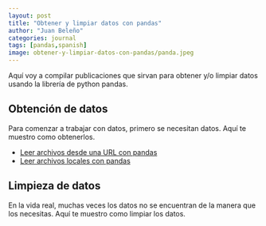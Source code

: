 ```yaml
---
layout: post
title: "Obtener y limpiar datos con pandas"
author: "Juan Beleño"
categories: journal
tags: [pandas,spanish]
image: obtener-y-limpiar-datos-con-pandas/panda.jpeg
---
```


Aquí voy a compilar publicaciones que sirvan para obtener y/o limpiar datos usando la librería de python pandas.

## Obtención de datos
Para comenzar a trabajar con datos, primero se necesitan datos. Aquí te muestro como obtenerlos.

* [Leer archivos desde una URL con pandas](./leer-archivos-desde-una-url-en-pandas.html)
* [Leer archivos locales con pandas](./leer-archivos-locales-en-pandas.html)

## Limpieza de datos
En la vida real, muchas veces los datos no se encuentran de la manera que los necesitas. Aquí te muestro como limpiar los datos.
